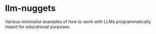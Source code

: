 # llm-nuggets
Various minimalist examples of how to work with LLMs programmatically meant for educational purposes.
